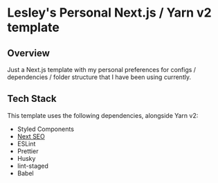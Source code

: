 # Lesley's Personal Next.js / Yarn v2 template

## Overview

Just a Next.js template with my personal preferences for configs / dependencies / folder structure that I have been using currently.

## Tech Stack

This template uses the following dependencies, alongside Yarn v2:

- Styled Components
- [Next SEO](https://github.com/garmeeh/next-seo)
- ESLint
- Prettier
- Husky
- lint-staged
- Babel
